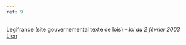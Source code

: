 ```yaml
---
ref: 9
---
```

Legifrance (site gouvernemental texte de lois) – *loi du 2 février 2003*<br>
[Lien](https://www.legifrance.gouv.fr/affichTexte.do?cidTexte=JORFTEXT000000235043&categorieLien=id)